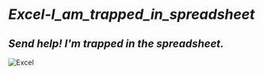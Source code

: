 # **_Excel-I_am_trapped_in_spreadsheet_**
## _Send help!  I'm trapped in the spreadsheet._

![Excel](https://wallpaperaccess.com/full/8863349.jpg)
